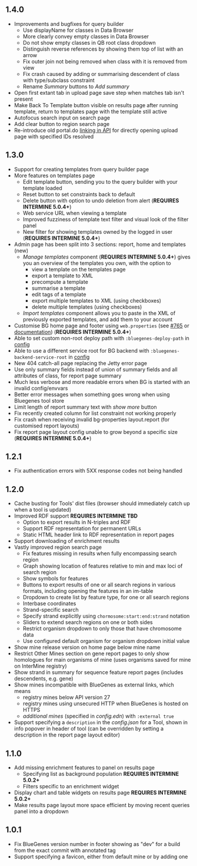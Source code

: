 ## 1.4.0

- Improvements and bugfixes for query builder
    - Use displayName for classes in Data Browser
    - More clearly convey empty classes in Data Browser
    - Do not show empty classes in QB root class dropdown
    - Distinguish reverse references by showing them top of list with an arrow
    - Fix outer join not being removed when class with it is removed from view
    - Fix crash caused by adding or summarising descendent of class with type/subclass constraint
    - Rename *Summary* buttons to *Add summary*
- Open first extant tab in upload page save step when matches tab isn't present
- Make Back To Template button visible on results page after running template, return to templates page with the template still active
- Autofocus search input on search page
- Add clear button to region search page
- Re-introduce old portal.do [linking in API](https://intermine.readthedocs.io/en/latest/webapp/linking-in/#list-of-identifiers) for directly opening upload page with specified IDs resolved

## 1.3.0

- Support for creating templates from query builder page
- More features on templates page
    - Edit template button, sending you to the query builder with your template loaded
    - Reset button to set constraints back to default
    - Delete button with option to undo deletion from alert (**REQUIRES INTERMINE 5.0.4+**)
    - Web service URL when viewing a template
    - Improved fuzziness of template text filter and visual look of the filter panel
    - New filter for showing templates owned by the logged in user (**REQUIRES INTERMINE 5.0.4+**)
- Admin page has been split into 3 sections: report, home and templates (new)
    - *Manage templates* component (**REQUIRES INTERMINE 5.0.4+**) gives you an overview of the templates you own, with the option to
        - view a template on the templates page
        - export a template to XML
        - precompute a template
        - summarise a template
        - edit tags of a template
        - export multiple templates to XML (using checkboxes)
        - delete multiple templates (using checkboxes)
    - *Import templates* component allows you to paste in the XML of previously exported templates, and add them to your account
- Customise BG home page and footer using `web.properties` (see [#765](https://github.com/intermine/bluegenes/pull/765) or [documentation](http://intermine.org/im-docs/)) (**REQUIRES INTERMINE 5.0.4+**)
- Able to set custom non-root deploy path with `:bluegenes-deploy-path` in [config](https://github.com/intermine/bluegenes/blob/dev/docs/configuring.md)
- Able to use a different service root for BG backend with `:bluegenes-backend-service-root` in [config](https://github.com/intermine/bluegenes/blob/dev/docs/configuring.md)
- New 404 catch-all page replacing the Jetty error page
- Use only summary fields instead of union of summary fields and all attributes of class, for report page summary
- Much less verbose and more readable errors when BG is started with an invalid config/envvars
- Better error messages when something goes wrong when using Bluegenes tool store
- Limit length of report summary text with *show more* button
- Fix recently created column for list constraint not working properly
- Fix crash when receiving invalid bg-properties layout.report (for customised report layouts)
- Fix report page layout config unable to grow beyond a specific size (**REQUIRES INTERMINE 5.0.4+**)

## 1.2.1

- Fix authentication errors with 5XX response codes not being handled

## 1.2.0

- Cache busting for Tools' dist files (browser should immediately catch up when a tool is updated)
- Improved RDF support **REQUIRES INTERMINE TBD**
    - Option to export results in N-triples and RDF
    - Support RDF representation for permanent URLs
    - Static HTML header link to RDF representation in report pages
- Support downloading of enrichment results
- Vastly improved region search page
    - Fix features missing in results when fully encompassing search region
    - Graph showing location of features relative to min and max loci of search region
    - Show symbols for features
    - Buttons to export results of one or all search regions in various formats, including opening the features in an im-table
    - Dropdown to create list by feature type, for one or all search regions
    - Interbase coordinates
    - Strand-specific search
    - Specify strand explicitly using `chormosome:start:end:strand` notation
    - Sliders to extend search regions on one or both sides
    - Restrict organism dropdown to only those that have chromosome data
    - Use configured default organism for organism dropdown initial value
- Show mine release version on home page below mine name
- Restrict Other Mines section on gene report pages to only show homologues for main organisms of mine (uses organisms saved for mine on InterMine registry)
- Show strand in summary for sequence feature report pages (includes descendents, e.g. gene)
- Show mines incompatible with BlueGenes as external links, which means
    - registry mines below API version 27
    - registry mines using unsecured HTTP when BlueGenes is hosted on HTTPS
    - *additional mines* (specified in *config.edn*) with `:external true`
- Support specifying a `description` in the *config.json* for a Tool, shown in info popover in header of tool (can be overridden by setting a description in the report page layout editor)

## 1.1.0

- Add missing enrichment features to panel on results page
    - Specifying list as background population **REQUIRES INTERMINE 5.0.2+**
    - Filters specific to an enrichment widget
- Display chart and table widgets on results page **REQUIRES INTERMINE 5.0.2+**
- Make results page layout more space efficient by moving recent queries panel into a dropdown

## 1.0.1

- Fix BlueGenes version number in footer showing as "dev" for a build from the exact commit with annotated tag
- Support specifying a favicon, either from default mine or by adding one
